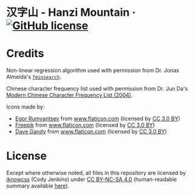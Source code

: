 # 汉字山 - Hanzi Mountain · [![GitHub license](https://img.shields.io/badge/license-CC%20BY--NC--SA%204.0-blue.svg)](https://github.com/iknowcss/zhongwenguji/blob/master/LICENSE)

# Credits

Non-linear regression algorithm used with permission from Dr. Jonas Almeida's
[`fminsearch`](https://github.com/jonasalmeida/fminsearch).

Chinese character frequency list used with permission from Dr. Jun Da's [Modern Chinese Character Frequency List (2004)](http://lingua.mtsu.edu/chinese-computing/statistics/char/list.php?Which=MO).

Icons made by:

* <a href="https://www.flaticon.com/authors/egor-rumyantsev" title="Egor Rumyantsev">Egor Rumyantsev</a>
    from <a href="https://www.flaticon.com/" title="Flaticon"> www.flaticon.com</a>
    (licensed by <a href="http://creativecommons.org/licenses/by/3.0/" title="Creative Commons BY 3.0" target="_blank">CC 3.0 BY</a>) 
* <a href="https://www.freepik.com/" title="Freepik">Freepik</a>
    from <a href="https://www.flaticon.com/" title="Flaticon"> www.flaticon.com</a>
    (licensed by <a href="http://creativecommons.org/licenses/by/3.0/" title="Creative Commons BY 3.0" target="_blank">CC 3.0 BY</a>)
* <a href="https://www.flaticon.com/authors/dave-gandy" title="Dave Gandy">Dave Gandy</a>
    from <a href="https://www.flaticon.com/" title="Flaticon">www.flaticon.com</a>
    (licensed by <a href="http://creativecommons.org/licenses/by/3.0/" title="Creative Commons BY 3.0" target="_blank">CC 3.0 BY</a>)

# License

Except where otherwise noted, all files in this repository are licensed by 
[iknowcss](https://github.com/iknowcss) (Cody Jenkins) under 
[CC BY-NC-SA 4.0](https://github.com/iknowcss/zhongwenguji/blob/master/LICENSE) 
(human-readable summary available 
[here](https://creativecommons.org/licenses/by-nc-sa/4.0/)).
